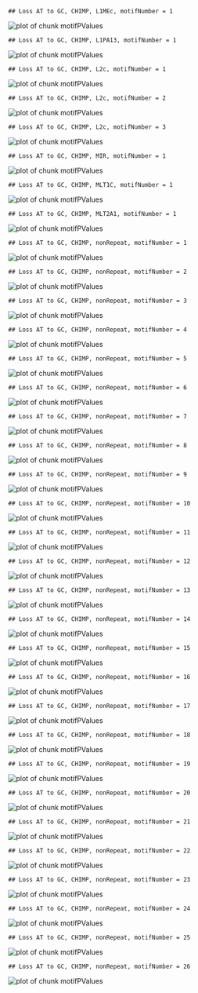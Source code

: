 

```
## Loss AT to GC, CHIMP, L1MEc, motifNumber = 1
```

![plot of chunk motifPValues](figure/motifPValues-1.png)

```
## Loss AT to GC, CHIMP, L1PA13, motifNumber = 1
```

![plot of chunk motifPValues](figure/motifPValues-2.png)

```
## Loss AT to GC, CHIMP, L2c, motifNumber = 1
```

![plot of chunk motifPValues](figure/motifPValues-3.png)

```
## Loss AT to GC, CHIMP, L2c, motifNumber = 2
```

![plot of chunk motifPValues](figure/motifPValues-4.png)

```
## Loss AT to GC, CHIMP, L2c, motifNumber = 3
```

![plot of chunk motifPValues](figure/motifPValues-5.png)

```
## Loss AT to GC, CHIMP, MIR, motifNumber = 1
```

![plot of chunk motifPValues](figure/motifPValues-6.png)

```
## Loss AT to GC, CHIMP, MLT1C, motifNumber = 1
```

![plot of chunk motifPValues](figure/motifPValues-7.png)

```
## Loss AT to GC, CHIMP, MLT2A1, motifNumber = 1
```

![plot of chunk motifPValues](figure/motifPValues-8.png)

```
## Loss AT to GC, CHIMP, nonRepeat, motifNumber = 1
```

![plot of chunk motifPValues](figure/motifPValues-9.png)

```
## Loss AT to GC, CHIMP, nonRepeat, motifNumber = 2
```

![plot of chunk motifPValues](figure/motifPValues-10.png)

```
## Loss AT to GC, CHIMP, nonRepeat, motifNumber = 3
```

![plot of chunk motifPValues](figure/motifPValues-11.png)

```
## Loss AT to GC, CHIMP, nonRepeat, motifNumber = 4
```

![plot of chunk motifPValues](figure/motifPValues-12.png)

```
## Loss AT to GC, CHIMP, nonRepeat, motifNumber = 5
```

![plot of chunk motifPValues](figure/motifPValues-13.png)

```
## Loss AT to GC, CHIMP, nonRepeat, motifNumber = 6
```

![plot of chunk motifPValues](figure/motifPValues-14.png)

```
## Loss AT to GC, CHIMP, nonRepeat, motifNumber = 7
```

![plot of chunk motifPValues](figure/motifPValues-15.png)

```
## Loss AT to GC, CHIMP, nonRepeat, motifNumber = 8
```

![plot of chunk motifPValues](figure/motifPValues-16.png)

```
## Loss AT to GC, CHIMP, nonRepeat, motifNumber = 9
```

![plot of chunk motifPValues](figure/motifPValues-17.png)

```
## Loss AT to GC, CHIMP, nonRepeat, motifNumber = 10
```

![plot of chunk motifPValues](figure/motifPValues-18.png)

```
## Loss AT to GC, CHIMP, nonRepeat, motifNumber = 11
```

![plot of chunk motifPValues](figure/motifPValues-19.png)

```
## Loss AT to GC, CHIMP, nonRepeat, motifNumber = 12
```

![plot of chunk motifPValues](figure/motifPValues-20.png)

```
## Loss AT to GC, CHIMP, nonRepeat, motifNumber = 13
```

![plot of chunk motifPValues](figure/motifPValues-21.png)

```
## Loss AT to GC, CHIMP, nonRepeat, motifNumber = 14
```

![plot of chunk motifPValues](figure/motifPValues-22.png)

```
## Loss AT to GC, CHIMP, nonRepeat, motifNumber = 15
```

![plot of chunk motifPValues](figure/motifPValues-23.png)

```
## Loss AT to GC, CHIMP, nonRepeat, motifNumber = 16
```

![plot of chunk motifPValues](figure/motifPValues-24.png)

```
## Loss AT to GC, CHIMP, nonRepeat, motifNumber = 17
```

![plot of chunk motifPValues](figure/motifPValues-25.png)

```
## Loss AT to GC, CHIMP, nonRepeat, motifNumber = 18
```

![plot of chunk motifPValues](figure/motifPValues-26.png)

```
## Loss AT to GC, CHIMP, nonRepeat, motifNumber = 19
```

![plot of chunk motifPValues](figure/motifPValues-27.png)

```
## Loss AT to GC, CHIMP, nonRepeat, motifNumber = 20
```

![plot of chunk motifPValues](figure/motifPValues-28.png)

```
## Loss AT to GC, CHIMP, nonRepeat, motifNumber = 21
```

![plot of chunk motifPValues](figure/motifPValues-29.png)

```
## Loss AT to GC, CHIMP, nonRepeat, motifNumber = 22
```

![plot of chunk motifPValues](figure/motifPValues-30.png)

```
## Loss AT to GC, CHIMP, nonRepeat, motifNumber = 23
```

![plot of chunk motifPValues](figure/motifPValues-31.png)

```
## Loss AT to GC, CHIMP, nonRepeat, motifNumber = 24
```

![plot of chunk motifPValues](figure/motifPValues-32.png)

```
## Loss AT to GC, CHIMP, nonRepeat, motifNumber = 25
```

![plot of chunk motifPValues](figure/motifPValues-33.png)

```
## Loss AT to GC, CHIMP, nonRepeat, motifNumber = 26
```

![plot of chunk motifPValues](figure/motifPValues-34.png)
  
